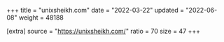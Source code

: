 +++
title = "unixsheikh.com"
date = "2022-03-22"
updated = "2022-06-08"
weight = 48188

[extra]
source = "https://unixsheikh.com/"
ratio = 70
size = 47
+++
